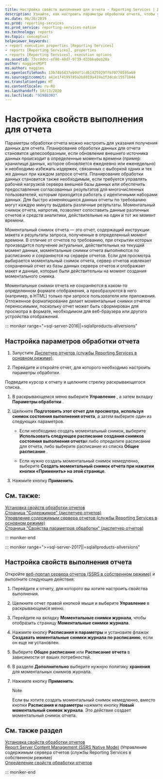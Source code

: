 ```yaml
---
title: Настройка свойств выполнения для отчета — Reporting Services | Документация Майкрософт
description: Узнайте, как настроить параметры обработки отчета, чтобы указать, когда следует получать данные отчета, чтобы избежать издержек при получении одних и тех же данных каждый раз при запросе отчета.
ms.date: 06/26/2019
ms.prod: reporting-services
ms.prod_service: reporting-services-native
ms.technology: reports
ms.topic: conceptual
helpviewer_keywords:
- report execution properties [Reporting Services]
- reports [Reporting Services], properties
- reports [Reporting Services], execution options
ms.assetid: 73cc8dcc-ef80-40d7-9739-d33bba0eb28a
author: maggiesMSFT
ms.author: maggies
ms.openlocfilehash: 13b74b5437eb9df1cd51425929ffb70770595a69
ms.sourcegitcommit: a41e1f4199785a2b8019a419a1f3dcdc15571044
ms.translationtype: HT
ms.contentlocale: ru-RU
ms.lasthandoff: 10/13/2020
ms.locfileid: "91988392"
---
```

# <a name="configure-execution-properties-for-a-report"></a>Настройка свойств выполнения для отчета
  Параметры обработки отчета можно настроить для указания получения данных для отчета. Планирование обработки данных для отчета становится целесообразным, если обновление внешнего источника данных происходит в определенные моменты времени (пример: хранилище данных, которое обновляется ежедневно или еженедельно) и необходимо избежать издержек, связанных с выборкой одних и тех же данных при каждом запросе отчета. Планирование обработки данных становится также необходимым, если требуется управлять рабочей нагрузкой сервера внешней базы данных или обеспечить предоставление согласованных результатов для многочисленных пользователей, которым приходится работать с идентичными наборами данных. Для быстро изменяющихся данных отчеты по требованию могут каждую минуту выдавать различные результаты. Моментальный снимок отчета, напротив, позволяет сопоставить данные различных отчетов и средств аналитики, действительные на один и тот же момент времени.  
  
 Моментальный снимок отчета — это отчет, содержащий инструкции макета и результаты запроса, полученные в определенный момент времени. В отличие от отчетов по требованию, при открытии которых производится получение актуальных, действительных на текущий момент данных, моментальные снимки отчета выполняются по расписанию и сохраняются на сервере отчетов. Если для просмотра выбирается моментальный снимок отчета, сервер отчетов извлекает сохраненный отчет из базы данных сервера отчетов и отображает макет и данные, которые были действительны на момент создания моментального снимка.  
  
 Моментальные снимки отчета не сохраняются в каком-то определенном формате отображения, а преобразуются в него (например, в HTML) только при запросе пользователя или приложения. Отложенное форматирование делает моментальные снимки отчетов переносимыми, поскольку отчет может быть сформирован для просмотра в формате, необходимом для веб-браузера или другого устройства отображения.  

::: moniker range="=sql-server-2016||=sqlallproducts-allversions"
  
## <a name="to-configure-report-processing-options"></a>Настройка параметров обработки отчета  
  
1.  Запустите [Диспетчер отчетов (службы Reporting Services в основном режиме)](../web-portal-ssrs-native-mode.md).  
  
2.  Перейдите и откройте отчет, для которого необходимо настроить параметры обработки.  
  
 Подведите курсор к отчету и щелкните стрелку раскрывающегося списка.  
  
1.  В раскрывающемся меню выберите **Управление** , а затем вкладку **Параметры обработки** .  
  
2.  Щелкните **Подготовить этот отчет для просмотра, используя снимок состояния выполнения отчета**, а затем выберите один из следующих параметров.  
  
    -   Если необходимо создать моментальный снимок, выберите **Использовать следующее расписание создания снимков состояния выполнения отчета**и либо определите расписание для отчета, либо выберите расписание из списка **Общее расписание** .  
  
    -   Если нужно создать моментальный снимок немедленно, выберите **Создать моментальный снимок отчета при нажатии кнопки «Применить» на этой странице**.  
  
3.  Нажмите кнопку **Применить**.  
  
## <a name="see-also"></a>См. также:  
 [Установка свойств обработки отчетов](../../reporting-services/report-server/set-report-processing-properties.md)   
 [Страница "Содержимое" (диспетчер отчетов)](/previous-versions/sql/sql-server-2016/ms186470(v=sql.130))   
 [Управление содержимым сервера отчетов (службы Reporting Services в основном режиме)](../../reporting-services/report-server/report-server-content-management-ssrs-native-mode.md)   
 [Страница "Свойства параметров обработки" (диспетчер отчетов)](/previous-versions/sql/sql-server-2016/ms178821(v=sql.130))  
  
::: moniker-end

::: moniker range=">=sql-server-2017||=sqlallproducts-allversions"
  
## <a name="to-configure-report-execution-properties"></a>Настройка свойств выполнения отчета  
  
Откройте [веб-портал сервера отчетов (SSRS в собственном режиме)](../../reporting-services/web-portal-ssrs-native-mode.md) и выполните следующие действия:  
  
1. Перейдите к отчету, для которого вы хотите настроить свойства выполнения.  
  
2. Щелкните отчет правой кнопкой мыши и выберите **Управление** в раскрывающемся меню.

3. Перейдите на вкладку **Моментальные снимки журнала**, чтобы отобразить страницу **Моментальные снимки журнала**.  
  
4. Нажмите кнопку **Расписания и параметры** и установите флажок **Создавать моментальные снимки журнала по расписанию**, если он еще не установлен.
  
5. Выберите **Общее расписание** или **Расписание отчета** в зависимости от ваших потребностей.  
  
6. В разделе **Дополнительно** выберите нужную политику **хранения** для моментальных снимков журнала.  
  
7. Нажмите кнопку **Применить**.  
  
   >[!NOTE]
   >Если вы хотите создать моментальный снимок немедленно, вместо кнопки **Расписания и параметры** нажмите кнопку **Новый моментальный снимок журнала**. Это действие создает моментальный снимок отчета.  
  
## <a name="see-also"></a>См. также раздел  
 [Установка свойств обработки отчетов](../../reporting-services/report-server/set-report-processing-properties.md)   
 [Report Server Content Management (SSRS Native Mode)](../../reporting-services/report-server/report-server-content-management-ssrs-native-mode.md)  (Управление содержимым сервера отчетов (службы Reporting Services в собственном режиме)  
 [Определение свойств обработки отчетов](../../reporting-services/report-server/set-report-processing-properties.md)   

::: moniker-end